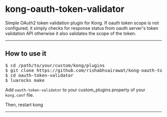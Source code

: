 # kong-oauth-token-validator
Simple OAuth2 token validation plugin for Kong. If oauth token scope is not configured, it simply checks for response status from oauth server's token validation API otherwise it also validates the scope of the token.

---

## How to use it
<pre>
$ cd /path/to/your/custom/kong/plugins
$ git clone https://github.com/rishabhsairawat/kong-oauth-token-validator oauth-token-validator
$ cd oauth-token-validator
$ luarocks make
</pre>


Add `oauth-token-validator` to your custom_plugins property of your `kong.conf` file.

Then, restart kong

---
